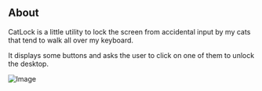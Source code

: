 ## About

CatLock is a little utility to lock the screen from accidental input
by my cats that tend to walk all over my keyboard.

It displays some buttons and asks the user to click on one of them
to unlock the desktop.

![Image](../master/screenshot.png?raw=true)

